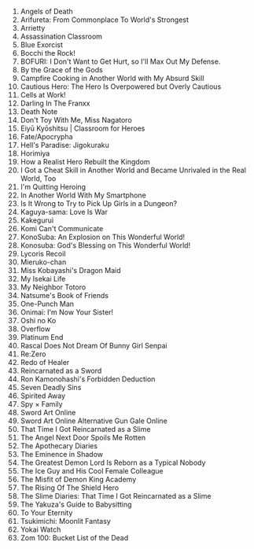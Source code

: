 1. Angels of Death
2. Arifureta: From Commonplace To World's Strongest
3. Arrietty
4. Assassination Classroom
5. Blue Exorcist
6. Bocchi the Rock!
7. BOFURI: I Don't Want to Get Hurt, so I'll Max Out My Defense.
8. By the Grace of the Gods
9. Campfire Cooking in Another World with My Absurd Skill
10. Cautious Hero: The Hero Is Overpowered but Overly Cautious
11. Cells at Work!
12. Darling In The Franxx
13. Death Note
14. Don't Toy With Me, Miss Nagatoro
15. Eiyū Kyōshitsu | Classroom for Heroes
16. Fate/Apocrypha
17. Hell's Paradise: Jigokuraku
18. Horimiya
19. How a Realist Hero Rebuilt the Kingdom
20. I Got a Cheat Skill in Another World and Became Unrivaled in the Real World, Too
21. I'm Quitting Heroing
22. In Another World With My Smartphone
23. Is It Wrong to Try to Pick Up Girls in a Dungeon?
24. Kaguya-sama: Love Is War
25. Kakegurui
26. Komi Can't Communicate
27. KonoSuba: An Explosion on This Wonderful World!
28. Konosuba: God's Blessing on This Wonderful World!
29. Lycoris Recoil
30. Mieruko-chan
31. Miss Kobayashi's Dragon Maid
32. My Isekai Life
33. My Neighbor Totoro
34. Natsume's Book of Friends
35. One-Punch Man
36. Onimai: I'm Now Your Sister!
37. Oshi no Ko
38. Overflow
39. Platinum End
40. Rascal Does Not Dream Of Bunny Girl Senpai
41. Re:Zero
42. Redo of Healer
43. Reincarnated as a Sword
44. Ron Kamonohashi's Forbidden Deduction
45. Seven Deadly Sins
46. Spirited Away
47. Spy × Family
48. Sword Art Online
49. Sword Art Online Alternative Gun Gale Online
50. That Time I Got Reincarnated as a Slime
51. The Angel Next Door Spoils Me Rotten
52. The Apothecary Diaries
53. The Eminence in Shadow
54. The Greatest Demon Lord Is Reborn as a Typical Nobody
55. The Ice Guy and His Cool Female Colleague
56. The Misfit of Demon King Academy
57. The Rising Of The Shield Hero
58. The Slime Diaries: That Time I Got Reincarnated as a Slime
59. The Yakuza's Guide to Babysitting
60. To Your Eternity
61. Tsukimichi: Moonlit Fantasy
62. Yokai Watch
63. Zom 100: Bucket List of the Dead
